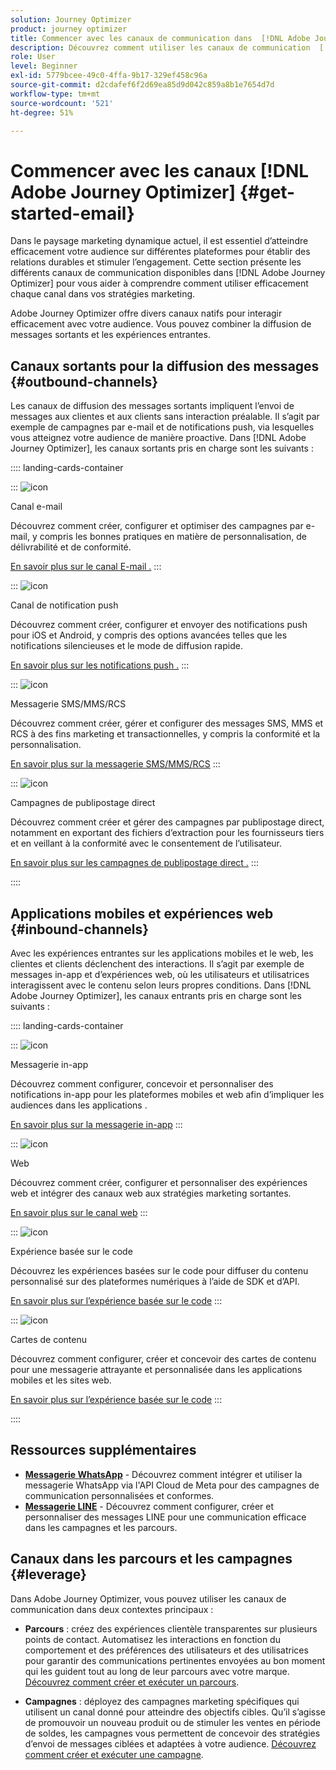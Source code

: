 ```yaml
---
solution: Journey Optimizer
product: journey optimizer
title: Commencer avec les canaux de communication dans  [!DNL Adobe Journey Optimizer]
description: Découvrez comment utiliser les canaux de communication  [!DNL Adobe Journey Optimizer] .
role: User
level: Beginner
exl-id: 5779bcee-49c0-4ffa-9b17-329ef458c96a
source-git-commit: d2cdafef6f2d69ea85d9d042c859a8b1e7654d7d
workflow-type: tm+mt
source-wordcount: '521'
ht-degree: 51%

---
```



# Commencer avec les canaux [!DNL Adobe Journey Optimizer] {#get-started-email}

Dans le paysage marketing dynamique actuel, il est essentiel d’atteindre efficacement votre audience sur différentes plateformes pour établir des relations durables et stimuler l’engagement. Cette section présente les différents canaux de communication disponibles dans [!DNL Adobe Journey Optimizer] pour vous aider à comprendre comment utiliser efficacement chaque canal dans vos stratégies marketing.

Adobe Journey Optimizer offre divers canaux natifs pour interagir efficacement avec votre audience. Vous pouvez combiner la diffusion de messages sortants et les expériences entrantes.

## Canaux sortants pour la diffusion des messages {#outbound-channels}

Les canaux de diffusion des messages sortants impliquent l’envoi de messages aux clientes et aux clients sans interaction préalable. Il s’agit par exemple de campagnes par e-mail et de notifications push, via lesquelles vous atteignez votre audience de manière proactive. Dans [!DNL Adobe Journey Optimizer], les canaux sortants pris en charge sont les suivants :

:::: landing-cards-container

:::
![icon](https://cdn.experienceleague.adobe.com/icons/envelope.svg?lang=fr)

Canal e-mail

Découvrez comment créer, configurer et optimiser des campagnes par e-mail, y compris les bonnes pratiques en matière de personnalisation, de délivrabilité et de conformité.

[En savoir plus sur le canal E-mail .](../../rp_landing_pages/email-landing-page.md)
:::

:::
![icon](https://cdn.experienceleague.adobe.com/icons/bell.svg?lang=fr)

Canal de notification push

Découvrez comment créer, configurer et envoyer des notifications push pour iOS et Android, y compris des options avancées telles que les notifications silencieuses et le mode de diffusion rapide.

[En savoir plus sur les notifications push .](../../rp_landing_pages/push-landing-page.md)
:::

:::
![icon](https://cdn.experienceleague.adobe.com/icons/comment-dots.svg?lang=fr)

Messagerie SMS/MMS/RCS

Découvrez comment créer, gérer et configurer des messages SMS, MMS et RCS à des fins marketing et transactionnelles, y compris la conformité et la personnalisation.

[En savoir plus sur la messagerie SMS/MMS/RCS](../../rp_landing_pages/sms-landing-page.md)
:::

:::
![icon](https://cdn.experienceleague.adobe.com/icons/mail-bulk.svg?lang=fr)

Campagnes de publipostage direct

Découvrez comment créer et gérer des campagnes par publipostage direct, notamment en exportant des fichiers d’extraction pour les fournisseurs tiers et en veillant à la conformité avec le consentement de l’utilisateur.

[En savoir plus sur les campagnes de publipostage direct .](../../rp_landing_pages/direct-mail-landing-page.md)
:::

::::

## Applications mobiles et expériences web {#inbound-channels}

Avec les expériences entrantes sur les applications mobiles et le web, les clientes et clients déclenchent des interactions. Il s’agit par exemple de messages in-app et d’expériences web, où les utilisateurs et utilisatrices interagissent avec le contenu selon leurs propres conditions. Dans [!DNL Adobe Journey Optimizer], les canaux entrants pris en charge sont les suivants :

:::: landing-cards-container

:::
![icon](https://cdn.experienceleague.adobe.com/icons/mobile.svg?lang=fr)

Messagerie in-app

Découvrez comment configurer, concevoir et personnaliser des notifications in-app pour les plateformes mobiles et web afin d’impliquer les audiences dans les applications .

[En savoir plus sur la messagerie in-app](../../rp_landing_pages/in-app-landing-page.md)
:::

:::
![icon](https://cdn.experienceleague.adobe.com/icons/globe.svg?lang=fr)

Web

Découvrez comment créer, configurer et personnaliser des expériences web et intégrer des canaux web aux stratégies marketing sortantes.

[En savoir plus sur le canal web](../../rp_landing_pages/web-landing-page.md)
:::

:::
![icon](https://cdn.experienceleague.adobe.com/icons/code.svg?lang=fr)

Expérience basée sur le code

Découvrez les expériences basées sur le code pour diffuser du contenu personnalisé sur des plateformes numériques à l’aide de SDK et d’API.

[En savoir plus sur l’expérience basée sur le code](../../rp_landing_pages/code-based-experience-landing-page.md)
:::

:::
![icon](https://cdn.experienceleague.adobe.com/icons/id-card.svg?lang=fr)

Cartes de contenu

Découvrez comment configurer, créer et concevoir des cartes de contenu pour une messagerie attrayante et personnalisée dans les applications mobiles et les sites web.

[En savoir plus sur l’expérience basée sur le code](../../rp_landing_pages/content-card-landing-page.md)
:::

::::


## Ressources supplémentaires

- **[Messagerie WhatsApp](../../rp_landing_pages/whatsapp-landing-page.md)** - Découvrez comment intégrer et utiliser la messagerie WhatsApp via l&#39;API Cloud de Meta pour des campagnes de communication personnalisées et conformes.
- **[Messagerie LINE](../../rp_landing_pages/line-landing-page.md)** - Découvrez comment configurer, créer et personnaliser des messages LINE pour une communication efficace dans les campagnes et les parcours.

## Canaux dans les parcours et les campagnes {#leverage}

Dans Adobe Journey Optimizer, vous pouvez utiliser les canaux de communication dans deux contextes principaux :

- **Parcours** : créez des expériences clientèle transparentes sur plusieurs points de contact. Automatisez les interactions en fonction du comportement et des préférences des utilisateurs et des utilisatrices pour garantir des communications pertinentes envoyées au bon moment qui les guident tout au long de leur parcours avec votre marque. [Découvrez comment créer et exécuter un parcours](../building-journeys/journey-gs.md).

- **Campagnes** : déployez des campagnes marketing spécifiques qui utilisent un canal donné pour atteindre des objectifs cibles. Qu’il s’agisse de promouvoir un nouveau produit ou de stimuler les ventes en période de soldes, les campagnes vous permettent de concevoir des stratégies d’envoi de messages ciblées et adaptées à votre audience. [Découvrez comment créer et exécuter une campagne](../campaigns/get-started-with-campaigns.md).
